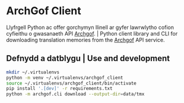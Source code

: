 # ArchGof Client

Llyfrgell Python ac offer gorchymyn llinell ar gyfer lawrwlytho cofion
cyfieithu o gwasanaeth API [Archgof][1]. |
Python client library and CLI for downloading translation memories
from the [Archgof][1] API service.


## Defnydd a datblygu | Use and development

```bash
mkdir ~/.virtualenvs
python -m venv ~/.virtualenvs/archgof_client
source ~/.virtualenvs/archgof_client/bin/activate
pip install '.[dev]' -r requirements.txt
python -m archgof.cli download --output-dir=data/tmx
```

[1]: https://cofion.techiaith.cymru
